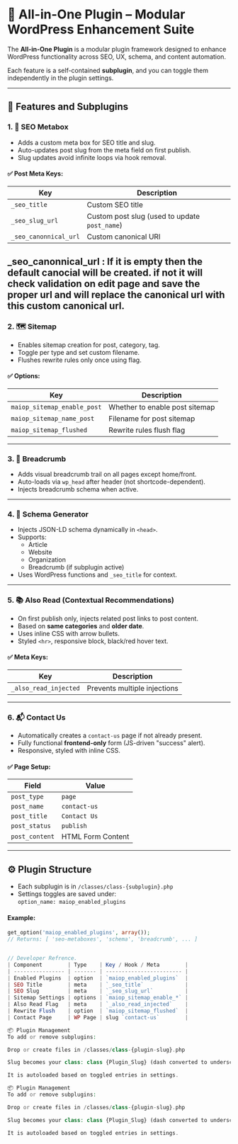 # 🧩 All-in-One Plugin – Modular WordPress Enhancement Suite

The **All-in-One Plugin** is a modular plugin framework designed to enhance WordPress functionality across SEO, UX, schema, and content automation.

Each feature is a self-contained **subplugin**, and you can toggle them independently in the plugin settings.

---

## 🚀 Features and Subplugins

### 1. 📌 SEO Metabox
- Adds a custom meta box for SEO title and slug.
- Auto-updates post slug from the meta field on first publish.
- Slug updates avoid infinite loops via hook removal.

#### ✅ Post Meta Keys:
| Key               | Description                 |
|------------------    |-----------------------------|
| `_seo_title`         | Custom SEO title            |
| `_seo_slug_url`      | Custom post slug (used to update `post_name`) |
| `_seo_canonnical_url`| Custom canonical URl

_seo_canonnical_url : If it is empty then the default canocial will be created. if not it will check validation on edit page and save the proper url and will replace the canonical url with this custom canonical url.
---

### 2. 🗺 Sitemap
- Enables sitemap creation for post, category, tag.
- Toggle per type and set custom filename.
- Flushes rewrite rules only once using flag.

#### ✅ Options:
| Key                          | Description                          |
|-----------------------------|--------------------------------------|
| `maiop_sitemap_enable_post` | Whether to enable post sitemap       |
| `maiop_sitemap_name_post`   | Filename for post sitemap            |
| `maiop_sitemap_flushed`     | Rewrite rules flush flag             |

---

### 3. 🧭 Breadcrumb
- Adds visual breadcrumb trail on all pages except home/front.
- Auto-loads via `wp_head` after header (not shortcode-dependent).
- Injects breadcrumb schema when active.

---

### 4. 🧠 Schema Generator
- Injects JSON-LD schema dynamically in `<head>`.
- Supports:
  - Article
  - Website
  - Organization
  - Breadcrumb (if subplugin active)
- Uses WordPress functions and `_seo_title` for context.

---

### 5. 📚 Also Read (Contextual Recommendations)
- On first publish only, injects related post links to post content.
- Based on **same categories** and **older date**.
- Uses inline CSS with arrow bullets.
- Styled `<hr>`, responsive block, black/red hover text.

#### ✅ Meta Keys:
| Key                      | Description                        |
|-------------------------|------------------------------------|
| `_also_read_injected`   | Prevents multiple injections       |

---

### 6. 📬 Contact Us
- Automatically creates a `contact-us` page if not already present.
- Fully functional **frontend-only** form (JS-driven "success" alert).
- Responsive, styled with inline CSS.

#### ✅ Page Setup:
| Field         | Value             |
|---------------|-------------------|
| `post_type`   | `page`            |
| `post_name`   | `contact-us`      |
| `post_title`  | `Contact Us`      |
| `post_status` | `publish`         |
| `post_content`| HTML Form Content |

---

## ⚙ Plugin Structure

- Each subplugin is in `/classes/class-{subplugin}.php`
- Settings toggles are saved under:  
  `option_name: maiop_enabled_plugins`

#### Example:
```php
get_option('maiop_enabled_plugins', array());
// Returns: [ 'seo-metaboxes', 'schema', 'breadcrumb', ... ]


// Developer Refrence.
| Component        | Type    | Key / Hook / Meta        |
| ---------------- | ------- | ------------------------ |
| Enabled Plugins  | option  | `maiop_enabled_plugins`  |
| SEO Title        | meta    | `_seo_title`             |
| SEO Slug         | meta    | `_seo_slug_url`          |
| Sitemap Settings | options | `maiop_sitemap_enable_*` |
| Also Read Flag   | meta    | `_also_read_injected`    |
| Rewrite Flush    | option  | `maiop_sitemap_flushed`  |
| Contact Page     | WP Page | slug `contact-us`        |

📦 Plugin Management
To add or remove subplugins:

Drop or create files in /classes/class-{plugin-slug}.php

Slug becomes your class: class {Plugin_Slug} (dash converted to underscore, capitalized)

It is autoloaded based on toggled entries in settings.

📦 Plugin Management
To add or remove subplugins:

Drop or create files in /classes/class-{plugin-slug}.php

Slug becomes your class: class {Plugin_Slug} (dash converted to underscore, capitalized)

It is autoloaded based on toggled entries in settings.